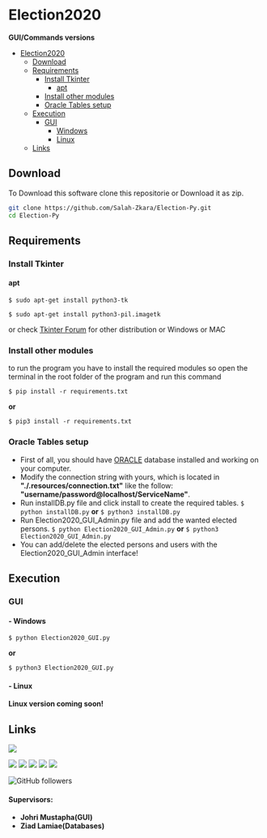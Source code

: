 # Election2020
**GUI/Commands versions**
- [Election2020](#election2020)
  * [Download](#download)
  * [Requirements](#requirements)
    + [Install Tkinter](#install-tkinter)
      - [apt](#apt)
    + [Install other modules](#install-other-modules)
    + [Oracle Tables setup](#oracle-tables-setup)
  * [Execution](#execution)
    + [GUI](#gui)
      - [ Windows](#--windows)
      - [ Linux](#--linux)
  * [Links](#links)
## Download
To Download this software clone this repositorie or Download it as zip.
```bash
git clone https://github.com/Salah-Zkara/Election-Py.git
cd Election-Py
```

## Requirements
### Install Tkinter


#### apt
`$ sudo apt-get install python3-tk`

`$ sudo apt-get install python3-pil.imagetk`

or check [Tkinter Forum](https://tkdocs.com/tutorial/install.html) for other distribution or Windows or MAC
### Install other modules
to run the program you have to install the required modules so open the terminal in the root folder of the program and run this command

`$ pip install -r requirements.txt`

**or**

`$ pip3 install -r requirements.txt`

### Oracle Tables setup
- First of all, you should have [ORACLE](https://www.oracle.com/database/) database installed and working on your computer.
- Modify the connection string with yours, which is located in **"./.resources/connection.txt"** like the follow: **"username/password@localhost/ServiceName"**.
- Run installDB.py file and click install to create the required tables.
`$ python installDB.py`
**or**
`$ python3 installDB.py`
- Run Election2020_GUI_Admin.py file and add the wanted elected persons.
`$ python Election2020_GUI_Admin.py`
**or**
`$ python3 Election2020_GUI_Admin.py`
- You can add/delete the elected persons and users with the Election2020_GUI_Admin interface!


## Execution


### GUI
#### - Windows
`$ python Election2020_GUI.py`

**or** 

`$ python3 Election2020_GUI.py`
#### - Linux
**Linux version coming soon!**
<!--
`$ python Election2020_GUI_linux.py`

**or** 

`$ python3 Election2020_GUI_linux.py`
-->
## Links
[![](https://img.shields.io/badge/My-Portfolio-brightgreen)](https://salah-zkara.codes/)

[![](https://img.shields.io/badge/-Linkedin-%232867B2)](https://www.linkedin.com/in/salah-eddine-zkara-b40b091a6/)
[![](https://img.shields.io/badge/-Facebook-%234267B2)](https://www.facebook.com/salaheddine.zkara.9)
[![](https://img.shields.io/badge/-Twitter-%231DA1F2)](https://twitter.com/SalahZkara)
[![](https://img.shields.io/badge/-Github-333)](https://github.com/Salah-Zkara)
[![](https://img.shields.io/badge/-Instagram-%23E1306C)](https://www.instagram.com/salaheddine.zkara/?hl=en)

![GitHub followers](https://img.shields.io/github/followers/Salah-Zkara?style=social)
#### Supervisors: 
- **Johri Mustapha(GUI)**
- **Ziad Lamiae(Databases)**

